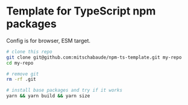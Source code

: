 # Template for TypeScript npm packages

Config is for browser, ESM target.

```sh
# clone this repo
git clone git@github.com:mitschabaude/npm-ts-template.git my-repo
cd my-repo

# remove git
rm -rf .git

# install base packages and try if it works
yarn && yarn build && yarn size
```
